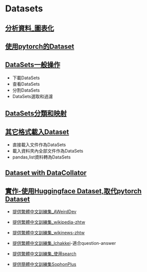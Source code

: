 # Datasets


## [分析資料_圖表化](./analyze_data.md)
## [使用pytorch的Dataset](./使用pytorch的dataset.md)

## [DataSets一般操作](./dataset一般操作.md)
- 下載DataSets
- 查看DataSets
- 分割DataSets
- DataSets選取和過濾

## [DataSets分類和映射](./dataset映射.md)

## [其它格式載入Dataset](./文件載入Dataset.md)
- 直接載入文件作為DataSets
- 載入資料夾內全部文件作為DataSets
- pandas,list資料轉為DataSets
## [Dataset with DataCollator](./DataCollator.md)

## [實作-使用Huggingface Dataset,取代pytorch Dataset](./pretrained.md)

- [提供繁體中文訓練集_AWeirdDev](https://huggingface.co/AWeirdDev)

- [提供繁體中文訓練集_wikipedia-zhtw](https://huggingface.co/datasets/erhwenkuo/wikipedia-zhtw)

- [提供繁體中文訓練集_wikinews-zhtw](https://huggingface.co/datasets/erhwenkuo/wikinews-zhtw)

- [提供繁體中文訓練集_lchakkei](https://huggingface.co/datasets/lchakkei/OpenOrca-Traditional-Chinese)-適合question-answer

- [提供繁體中文訓練集_使用search](https://huggingface.co/datasets?search=taiwan)

- [提供簡體中文訓練集SophonPlus](https://github.com/SophonPlus/ChineseNlpCorpus)